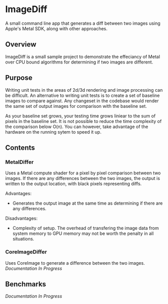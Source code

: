 # ImageDiff
A small command line app that generates a diff between two images using Apple's Metal SDK, along with other approaches.

## Overview
ImageDiff is a small sample project to demonstrate the effeciancy of Metal over CPU bound algorithms for determining if two images are different.

## Purpose
Writing unit tests in the areas of 2d/3d rendering and image processing can be difficult. An alternative to writing unit tests is to create a set of baseline images to compare against. Any changeset in the codebase would render the same set of output images for comparison with the baseline set.

As your baseline set grows, your testing time grows liniear to the sum of pixels in the baseline set. It is not possible to reduce the time complexity of the comparison below O(n). You can however, take advantage of the hardware on the running sytem to speed it up.

## Contents
### MetalDiffer
Uses a Metal compute shader for a pixel by pixel comparison between two images. If there are any differences between the two images, the output is written to the output location, with black pixels representing diffs.

Advantages:  
- Generates the output image at the same time as determining if there are any differences.  

Disadvantages:  
- Complexity of setup. The overhead of transfering the image data from system memory to GPU memory may not be worth the penalty in all situations.

### CoreImageDiffer
Uses CoreImage to generate a difference between the two images. *Documentation In Progress*

## Benchmarks
*Documentation In Progress*
